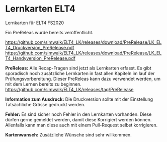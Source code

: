# Lernkarten ELT4
Lernkarten für ELT4 FS2020

Ein PreReleas wurde bereits veröffentlicht.

https://github.com/simwalk/ELT4_LK/releases/download/PreRelease/LK_ELT4_Druckversion_PreRelease.pdf
https://github.com/simwalk/ELT4_LK/releases/download/PreRelease/LK_ELT4_Handyversion_PreRelease.pdf

**PreReleas:**
Alle Recap-Fragen sind jetzt als Lernkarten erfasst.
Es gibt sporadisch noch zusätzliche Lernkarten in fast allen Kapiteln im lauf der Prüfungsvorbereitung.
Dieser PreReleas kann dazu verwendet werden, um mit dem Lernen bereits zu beginnen.
https://github.com/simwalk/ELT4_LK/releases/tag/PreRelease

**Information zum Ausdruck:**
Die Druckversion sollte mit der Einstellung Tatsächliche Grösse gedruckt werden.

**Fehler:**
Es sind sicher noch Fehler in den Lernkarten vorhanden. Diese dürfen gerne gemeldet werden, damit diese Korrigiert werden können. Allenfalls kann man diese auch mit einem Pull-Request selbst korrigieren.

**Kartenwunsch:**
Zusätzliche Wünsche sind sehr willkommen.
